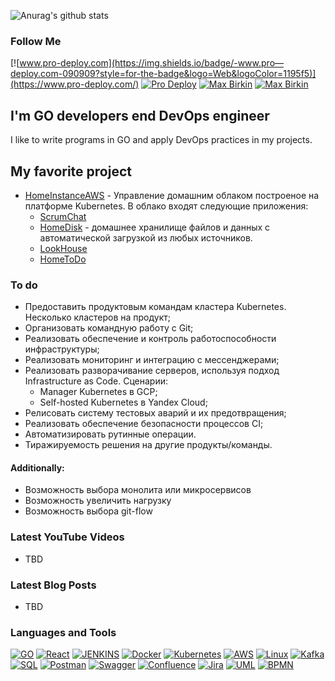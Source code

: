 ![Anurag's github stats](https://github-readme-stats.vercel.app/api?username=pro-deploy&show_icons=true&theme=tokyonight)

### Follow Me

[![www.pro-deploy.com](https://img.shields.io/badge/-www.pro—deploy.com-090909?style=for-the-badge&logo=Web&logoColor=1195f5)](https://www.pro-deploy.com/)
[![Pro Deploy](https://img.shields.io/badge/-Pro_Deploy-090909?style=for-the-badge&logo=Telegram&logoColor=27A0d9)](https://t.me/prodeploy)
[![Max Birkin](https://img.shields.io/badge/-Max_Birkin-090909?style=for-the-badge&logo=Telegram&logoColor=27A0d9)](https://t.me/birkinmax)
[![Max Birkin](https://img.shields.io/badge/-Max_Birkin-090909?style=for-the-badge&logo=Linkedin&logoColor=27A0d9)](https://www.linkedin.com/in/maxbirkin)

## I'm GO developers end DevOps engineer

I like to write programs in GO and apply DevOps practices in my projects.

## My favorite project
* [HomeInstanceAWS](https://github.com/pro-deploy/homeInstance) - Управление домашним облаком построеное на платформе Kubernetes. В облако входят следующие приложения:
  * [ScrumChat](https://github.com/pro-deploy/scrumChat)
  * [HomeDisk](https://github.com/pro-deploy/homeDisk) - домашнее хранилище файлов и данных с автоматической загрузкой из любых источников.
  * [LookHouse](https://github.com/pro-deploy/lookHouse)
  * [HomeToDo](https://github.com/pro-deploy/homeToDo)

### To do
- Предоставить продуктовым командам кластера Kubernetes. Несколько кластеров на продукт;
- Организовать командную работу с Git;
- Реализовать обеспечение и контроль работоспособности инфраструктуры;
- Реализовать мониторинг и интеграцию с мессенджерами;
- Реализовать разворачивание серверов, используя подход Infrastructure as Code. Сценарии:
  - Manager Kubernetes в GCP;
  - Self-hosted Kubernetes в Yandex Cloud;
- Релисовать систему тестовых аварий и их предотвращения;
- Реализовать обеспечение безопасности процессов CI;
- Автоматизировать рутинные операции.
- Тиражируемость решения на другие продукты/команды.

#### Additionally:
- Возможность выбора монолита или микросервисов
- Возможность увеличить нагрузку
- Возможность выбора git-flow

### Latest YouTube Videos

- TBD
 
### Latest Blog Posts

- TBD

### Languages and Tools
[![GO](https://img.shields.io/badge/-GO-090909?style=for-the-badge&logo=GO&logoColor=69d8e2)](#languages-and-tools)
[![React](https://img.shields.io/badge/-React-090909?style=for-the-badge&logo=React&logoColor=61dafb)](#languages-and-tools)
[![JENKINS](https://img.shields.io/badge/-JENKINS-090909?style=for-the-badge&logo=JENKINS&logoColor=eb3a2b)](#languages-and-tools)
[![Docker](https://img.shields.io/badge/-Docker-090909?style=for-the-badge&logo=Docker&logoColor=019ac6)](#languages-and-tools)
[![Kubernetes](https://img.shields.io/badge/-Kubernetes-090909?style=for-the-badge&logo=Kubernetes&logoColor=346be6)](#languages-and-tools)
[![AWS](https://img.shields.io/badge/-AWS-090909?style=for-the-badge&logo=AWS&logoColor=eb3a2b)](#languages-and-tools)
[![Linux](https://img.shields.io/badge/-Linux-090909?style=for-the-badge&logo=Linux&logoColor=eb3a2b)](#languages-and-tools)
[![Kafka](https://img.shields.io/badge/-Kafka-090909?style=for-the-badge&logo=Kafka&logoColor=eb3a2b)](#languages-and-tools)
[![SQL](https://img.shields.io/badge/-SQL-090909?style=for-the-badge&logo=SQL&logoColor=eb3a2b)](#languages-and-tools)
[![Postman](https://img.shields.io/badge/-Postman-090909?style=for-the-badge&logo=Postman&logoColor=eb3a2b)](#languages-and-tools)
[![Swagger](https://img.shields.io/badge/-Swagger-090909?style=for-the-badge&logo=Swagger&logoColor=eb3a2b)](#languages-and-tools)
[![Confluence](https://img.shields.io/badge/-Confluence-090909?style=for-the-badge&logo=Confluence&logoColor=eb3a2b)](#languages-and-tools)
[![Jira](https://img.shields.io/badge/-Jira-090909?style=for-the-badge&logo=Jira&logoColor=eb3a2b)](#languages-and-tools)
[![UML](https://img.shields.io/badge/-UML-090909?style=for-the-badge&logo=UML&logoColor=eb3a2b)](#languages-and-tools)
[![BPMN](https://img.shields.io/badge/-BPMN-090909?style=for-the-badge&logo=BPMN&logoColor=eb3a2b)](#languages-and-tools)

